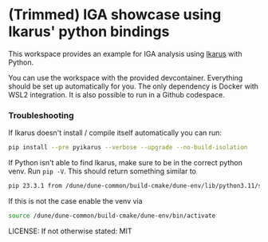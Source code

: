 # (Trimmed) IGA showcase using Ikarus' python bindings

This workspace provides an example for IGA analysis using [Ikarus](https://ikarus-project.github.io/dev/) with Python.

You can use the workspace with the provided devcontainer. Everything should be set up automatically for you.
The only dependency is Docker with WSL2 integration. It is also possible to run in a Github codespace.

### Troubleshooting

If Ikarus doesn't install / compile itself automatically you can run:

```bash
pip install --pre pyikarus --verbose --upgrade --no-build-isolation
```

If Python isn't able to find Ikarus, make sure to be in the correct python venv.
Run  `pip -V`. This should return something similar to

```bash
pip 23.3.1 from /dune/dune-common/build-cmake/dune-env/lib/python3.11/site-packages/pip (python 3.11)
```

If this is not the case enable the venv via

```bash
source /dune/dune-common/build-cmake/dune-env/bin/activate
```

LICENSE: If not otherwise stated: MIT

